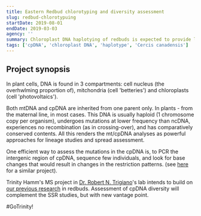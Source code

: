 ```yaml
---
title: Eastern Redbud chlorotyping and diversity assessment 
slug: redbud-chlorotypuing
startDate: 2019-08-01
endDate: 2019-03-03
agency: ''
summary: Chloroplast DNA haplotying of redbuds is expected to provide lineage and spread data, inaccessible with nuclear DNA SSRs.
tags: ['cpDNA', 'chloroplast DNA', 'haplotype', 'Cercis canadensis']
---
```


Project synopsis
--------

In plant cells, DNA is found in 3 compartments: cell nucleus (the overhwlming proportion of), mitchondria (cell 'betteries') and chloroplasts (cell 'photovoltaics'). 

Both mtDNA and cpDNA are inherited from one parent only. In plants - from the maternal line, in most cases. This DNA is usually haploid (1 chromosome copy per organism), undergoes mutations at lower frequency than ncDNA, experiences no recombination (as in crossing-over), and has comparatively conserved contents. All this renders the mt/cpDNA analyses as powerful approaches for lineage studies and spread assessment.

One efficient way to assess the mutations in the cpDNA is, to PCR the intergenic region of cpDNA, sequence few individuals, and look for base changes that would result in changes in the restriction patterns. (see [here](https://journals.plos.org/plosone/article?id=10.1371/journal.pone.0205407) for a similar project).

Trinity Hamm's MS project in [Dr. Robert N. Trigiano](https://epp.tennessee.edu/people/directory/dr-robert-trigiano/)'s lab intends to build on [our previous research](database\projects\Redbud-SSRs.md) in redbuds. Assessment of cpDNA diversity will complement the SSR studies, but with new vantage point.

#GoTrinity!
